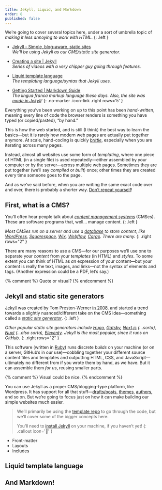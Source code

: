 ```yaml
---
title: Jekyll, Liquid, and Markdown
order: 8
published: false
---
```




We’re going to cover several topics here, under a sort of umbrella topic of *making it less annoying to work with HTML*.
{: .left }

- [Jekyll - Simple, blog-aware, static sites](https://jekyllrb.com) \
*We’ll be using Jekyll as our CMS/static site generator.*

- [Creating a site | Jekyll](https://www.youtube.com/watch?v=pxua_1vyFck&list=PLLAZ4kZ9dFpOPV5C5Ay0pHaa0RJFhcmcB&index=4) \
*Series of videos with a very chipper guy going through features.*

- [Liquid template language](https://shopify.github.io/liquid/) \
*The templating language/syntax that Jekyll uses.*

- [Getting Started | Markdown Guide](https://www.markdownguide.org/getting-started/) \
*The <em>lingua franca</em> markup language these days. Also, the site was [made in Jekyll](https://github.com/mattcone/markdown-guide)!*
{: .no-marker .icon-link  .right rows='5' }

Everything you’ve been working on up to this point has been *hand-written*, meaning every line of code the browser renders is something you have typed (or copied/pasted), “by hand.”

This is how the web started, and is still (I think) the best way to learn the basics—but it is rarely how modern web pages are actually put together anymore. At scale, hand-coding is quickly [*brittle*](https://en.wikipedia.org/wiki/Software_brittleness), especially when you are iterating across many pages.

Instead, almost all websites use some form of *templating*, where one piece of HTML (in a single file) is used repeatedly—either assembled by your computer or by the server—across multiple web pages. Sometimes they are put together (we’ll say *compiled* or *built*) once; other times they are created every time someone goes to the page.

And as we’ve said before, when you are writing the same exact code over and over, there is probably a shorter way. [Don’t repeat yourself](https://en.wikipedia.org/wiki/Don%27t_repeat_yourself)!



## First, what is a CMS?

You’ll often hear people talk about [*content management systems*](https://en.wikipedia.org/wiki/Content_management_system) (CMSes). These are software programs that, well… manage content.
{: .left }

*Most CMSes run on a server and use a [database](https://en.wikipedia.org/wiki/Database) to store content, like  [WordPress](https://wordpress.com), [Squarespace](https://www.techradar.com/reviews/squarespace), [Wix](https://www.wix.com/), [Webflow](https://webflow.com), [Cargo](https://cargo.site). There are many.*
{: .right rows="2" }

There are many reasons to use a CMS—for our purposes we’ll use one to separate your *content* from your *templates* (in HTML) and *styles*. To some extent you can think of HTML as *an* expression of your content—but your content is really the text, images, and links—not the syntax of elements and tags. (Another expression could be a PDF, let’s say.)

{% comment %} Quote or visual? {% endcomment %}



## Jekyll and static site generators

[Jekyll](https://jekyllrb.com) was created by Tom Preston-Werner [in 2008](https://tom.preston-werner.com/2008/11/17/blogging-like-a-hacker.html), and started a trend towards a slightly nuanced/<wbr>different take on the CMS idea—<wbr>something called a [*static site generator*](https://www.cloudflare.com/learning/performance/static-site-generator/).
{: .left }

*Other popular static site generators include [Hugo](https://gohugo.io), [Gatsby](https://www.gatsbyjs.com), [Next.js](https://nextjs.org) (…sorta), [Nuxt](https://jamstack.org/generators/nuxt/) (…also sorta), [Eleventy](https://jamstack.org/generators/eleventy/). Jekyll is the most popular, since it runs on GitHub.*
{: .right rows="2" }

This software (written in [Ruby](https://www.ruby-lang.org/en/)) runs discrete *builds* on your machine (or on a server, GitHub’s in our use)—cobbling together your different source content files and templates and outputting HTML, CSS, and JavaScript—ultimately no different from if you wrote them by hand, as we have. But it can assemble them *for us*, reusing smaller parts.

{% comment %} Visual could be nice. {% endcomment %}



You can use Jekyll as a proper CMS/blogging-type platform, like Wordpress. It has support for all that stuff—[drafts/posts](https://jekyllrb.com/docs/posts/), [themes](https://jekyllthemes.io/), [authors](https://jekyllrb.com/docs/step-by-step/09-collections/), and so on. But we’re going to focus just on how it can make building our simple websites much easier.

> We’ll primarily be using the [template repo](https://github.com/core-interaction/harmonic-collection) to go through the code, but we’ll cover some of the bigger concepts here.
>
> You’ll need to [install Jekyll](/week/8/#jekyll) on your machine, if you haven’t yet!
{: .callout icon='🤚' }

- Front-matter
- Layouts
- Includes



## Liquid template language



## And Markdown!
